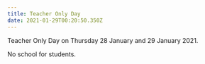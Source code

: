 ```yaml
---
title: Teacher Only Day
date: 2021-01-29T00:20:50.350Z
---
```

Teacher Only Day on Thursday 28 January and 29 January 2021.

No school for students.